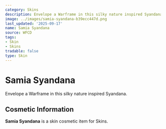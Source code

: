 ```yaml
---
category: Skins
description: Envelope a Warframe in this silky nature inspired Syandana.
image: ../images/samia-syandana-b39ecc447d.png
last_updated: '2025-09-17'
name: Samia Syandana
source: WFCD
tags:
- Skin
- Skins
tradable: false
type: Skin
---
```


# Samia Syandana

Envelope a Warframe in this silky nature inspired Syandana.

## Cosmetic Information

**Samia Syandana** is a skin cosmetic item for Skins.

